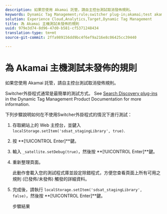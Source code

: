 ```yaml
---
description: 如果您使用 Akamai 託管，請自主控台測試取消發佈規則。
keywords: Dynamic Tag Management;rule;switcher plug-in;akamai;test akamai;unpublished rules;test unpublished rules;debug rule
solution: Experience Cloud,Analytics,Target,Dynamic Tag Management
title: 為 Akamai 主機測試未發佈的規則
uuid: 979e3d74-8d96-47d0-b581-cf5371248434
translation-type: tm+mt
source-git-commit: 2ffa989156dd9bc4f6ef9a216e8c06425cc39440

---
```



# 為 Akamai 主機測試未發佈的規則

如果您使用 Akamai 託管，請自主控台測試取消發佈規則。

Switcher外掛程式通常是最簡單的測試方式。 See [Search Discovery plug-ins](https://marketing.adobe.com/resources/help/en_US/dtm/search_discovery_plugins.html) in the Dynamic Tag Management Product Documentation for more information.

下列步驟說明如何在不使用Switcher外掛程式的情況下進行測試：

1. 存取網站上的 Web 主控台，並鍵入 `localStorage.setItem('sdsat_stagingLibrary', true)`.
1. 按 **[!UICONTROL Enter]**鍵。
1. 輸入 `_satellite.setDebug(true)`，然後按 **[!UICONTROL Enter]**鍵。
1. 重新整理頁面。

   此動作會載入您的測試程式庫並設定除錯程式，方便您查看頁面上所有可用之規則 (已發佈/未發佈) 觸發的詳細資料。
1. 完成後，請執行 `localStorage.setItem('sdsat_stagingLibrary', false)`，然後按 **[!UICONTROL Enter]**鍵。

   步驟結果
